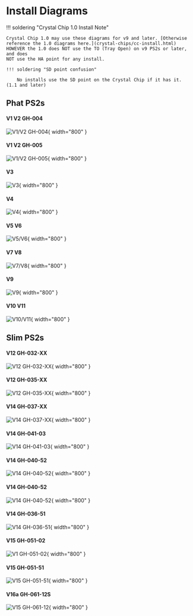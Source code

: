# Install Diagrams

!!! soldering "Crystal Chip 1.0 Install Note"

    Crystal Chip 1.0 may use these diagrams for v9 and later. [Otherwise reference the 1.0 diagrams here.](crystal-chips/cc-install.html)
    HOWEVER the 1.0 does NOT use the TO (Tray Open) on v9 PS2s or later, and does 
    NOT use the HA point for any install.

    !!! soldering "SD point confusion"
        
        No installs use the SD point on the Crystal Chip if it has it. (1.1 and later)
    

## Phat PS2s

#### V1 V2 GH-004
![V1/V2 GH-004](install-diagrams/cc11_v1.jpg){ width="800" }

#### V1 V2 GH-005
![V1/V2 GH-005](install-diagrams/cc11_v2.jpg){ width="800" }

#### V3
![V3](install-diagrams/cc11_v3.jpg){ width="800" }

#### V4
![V4](install-diagrams/cc11_v4.jpg){ width="800" }

#### V5 V6
![V5/V6](install-diagrams/cc11_v5.jpg){ width="800" }

#### V7 V8
![V7/V8](install-diagrams/cc11_v7.jpg){ width="800" }

#### V9
![V9](install-diagrams/cc11_v9.jpg){ width="800" }

#### V10 V11
![V10/V11](install-diagrams/cc11_v10.jpg){ width="800" }


## Slim PS2s

#### V12 GH-032-XX
![V12 GH-032-XX](install-diagrams/cc11_v12.jpg){ width="800" }

#### V12 GH-035-XX
![V12 GH-035-XX](install-diagrams/cc11_v12b.jpg){ width="800" }

#### V14 GH-037-XX
![V14 GH-037-XX](install-diagrams/cc11_v14.jpg){ width="800" }

#### V14 GH-041-03
![V14 GH-041-03](install-diagrams/cc11_v14a.jpg){ width="800" }

#### V14 GH-040-52
![V14 GH-040-52](install-diagrams/cc11_v14b.jpg){ width="800" }

#### V14 GH-040-52
![V14 GH-040-52](install-diagrams/cc11_v14b2.jpg){ width="800" }

#### V14 GH-036-51
![V14 GH-036-51](install-diagrams/cc11_v14c.jpg){ width="800" }

#### V15 GH-051-02
![V1 GH-051-02](install-diagrams/cc11_v15a.jpg){ width="800" }

#### V15 GH-051-51
![V15 GH-051-51](install-diagrams/cc11_v15b.jpg){ width="800" }

#### V16a GH-061-12S
![V15 GH-061-12](install-diagrams/cc20_16a.jpg){ width="800" }

